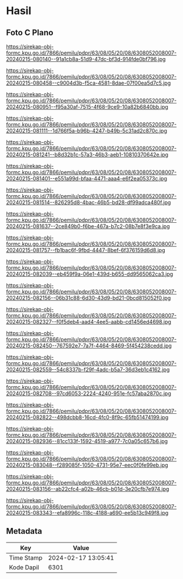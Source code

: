 # Hasil

## Foto C Plano

https://sirekap-obj-formc.kpu.go.id/7866/pemilu/pdpr/63/08/05/20/08/6308052008007-20240215-080140--91a1cb8a-51d9-47dc-bf3d-914fde0bf796.jpg

https://sirekap-obj-formc.kpu.go.id/7866/pemilu/pdpr/63/08/05/20/08/6308052008007-20240215-080458--c9004d3b-f5ca-4581-8dae-07f00ea5d7c5.jpg

https://sirekap-obj-formc.kpu.go.id/7866/pemilu/pdpr/63/08/05/20/08/6308052008007-20240215-080951--f95a30af-7515-4f68-9ce9-10a82b6840bb.jpg

https://sirekap-obj-formc.kpu.go.id/7866/pemilu/pdpr/63/08/05/20/08/6308052008007-20240215-081111--1d766f5a-b96b-4247-b49b-5c31ad2c870c.jpg

https://sirekap-obj-formc.kpu.go.id/7866/pemilu/pdpr/63/08/05/20/08/6308052008007-20240215-081241--b8d32b1c-57a3-46b3-aeb1-10810370642e.jpg

https://sirekap-obj-formc.kpu.go.id/7866/pemilu/pdpr/63/08/05/20/08/6308052008007-20240215-081401--e551a99d-bfaa-4471-aaa4-e6f2ea05373c.jpg

https://sirekap-obj-formc.kpu.go.id/7866/pemilu/pdpr/63/08/05/20/08/6308052008007-20240215-081514--826295d8-4bac-46b5-bd28-df99adca480f.jpg

https://sirekap-obj-formc.kpu.go.id/7866/pemilu/pdpr/63/08/05/20/08/6308052008007-20240215-081637--2ce849b0-f6be-467a-b7c2-08b7e8f3e9ca.jpg

https://sirekap-obj-formc.kpu.go.id/7866/pemilu/pdpr/63/08/05/20/08/6308052008007-20240215-081757--fb1bac6f-9fbd-4447-8bef-6f376159d6d8.jpg

https://sirekap-obj-formc.kpu.go.id/7866/pemilu/pdpr/63/08/05/20/08/6308052008007-20240215-082039--eb459f9a-06e1-439d-b655-dd9565062ca3.jpg

https://sirekap-obj-formc.kpu.go.id/7866/pemilu/pdpr/63/08/05/20/08/6308052008007-20240215-082156--06b31c88-6d30-43d9-bd21-0bcd815052f0.jpg

https://sirekap-obj-formc.kpu.go.id/7866/pemilu/pdpr/63/08/05/20/08/6308052008007-20240215-082327--f0f5deb4-aad4-4ee5-aabb-cd1456ed4698.jpg

https://sirekap-obj-formc.kpu.go.id/7866/pemilu/pdpr/63/08/05/20/08/6308052008007-20240215-082450--767592e7-7a7f-4464-8469-5f454238cedd.jpg

https://sirekap-obj-formc.kpu.go.id/7866/pemilu/pdpr/63/08/05/20/08/6308052008007-20240215-082559--54c8337b-f29f-4adc-b5a7-36d3eb1c4162.jpg

https://sirekap-obj-formc.kpu.go.id/7866/pemilu/pdpr/63/08/05/20/08/6308052008007-20240215-082708--97cd6053-2224-4240-951e-fc57aba2870c.jpg

https://sirekap-obj-formc.kpu.go.id/7866/pemilu/pdpr/63/08/05/20/08/6308052008007-20240215-082822--498dcbb8-16cd-4fc0-8f9c-65fb51474199.jpg

https://sirekap-obj-formc.kpu.go.id/7866/pemilu/pdpr/63/08/05/20/08/6308052008007-20240215-082936--81cc133f-1592-4519-a977-7c0a05c657b6.jpg

https://sirekap-obj-formc.kpu.go.id/7866/pemilu/pdpr/63/08/05/20/08/6308052008007-20240215-083048--f289085f-1050-4731-95e7-eec0f0fe99eb.jpg

https://sirekap-obj-formc.kpu.go.id/7866/pemilu/pdpr/63/08/05/20/08/6308052008007-20240215-083156--ab22cfc4-a02b-46cb-b01d-3e20cfb7e974.jpg

https://sirekap-obj-formc.kpu.go.id/7866/pemilu/pdpr/63/08/05/20/08/6308052008007-20240215-083343--efa8996c-118c-4188-a690-ee5b13c949f8.jpg


## Metadata

| Key        | Value               |
| ---------- | ------------------- |
| Time Stamp | 2024-02-17 13:05:41 |
| Kode Dapil | 6301                |



